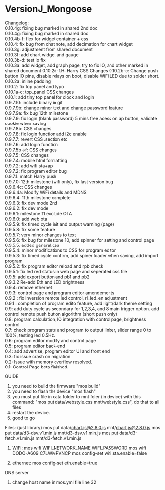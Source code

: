 # VersionJ_Mongoose

Changelog:<br/>
0.10.4g:  fixing bug marked in shared 2nd doc<br>
0.10.4g:  fixing bug marked in shared doc<br>
0.10.4b-f: flex for widget container + css<br>
0.10.4: fix bug from chat note, add decimation for chart widget<br>
0.10.3g: adjustment from shared document<br>
0.10.3f: add chart widget and gauge<br>
0.10.3b-d: test io fix<br>
0.10.3a: add widget, add graph page, try to fix IO, and other marked in shared document
0.10.2d-f.H: Harry CSS Changes
0.10.2b-c: Change push button IO pins, disable relays on boot, disable WiFi LED due to solder short.
0.10.2a: inline padding<br>
0.10.2: fix top panel and typo<br>
0.10.1a-c: top_panel CSS changes<br>
0.10.1: add tiny top panel for clock and login <br>
0.9.7.10: include binary in git<br>
0.9.7.9b: change minor text and change password feature<br>
0.9.7.9a: fix bug 12th milestone<br>
0.9.7.9: fix login (blank password) 5 mins free acess on ap button, validate cookie when saving<br>
0.9.7.8b: CSS changes<br>
0.9.7.8: fix login function add i2c enable<br>
0.9.7.7: revert CSS .section etc<br>
0.9.7.6: add login function<br>
0.9.7.5b->f: CSS changes<br>
0.9.7.5: CSS changes<br>
0.9.7.4: mobile html formatting<br>
0.9.7.2: add wifi sta+ap<br>
0.9.7.2: fix program editor bug<br>
0.9.7.1: match Harry push<br>
0.9.7.0: 12th milestone (wifi only), fix last version bug<br>
0.9.6.4c: CSS changes<br>
0.9.6.4a: Modify WiFi details and MDNS<br>
0.9.6.4: 11th milestone complete<br>
0.9.6.3: fix dev mode 2nd <br>
0.9.6.2: fix dev mode<br>
0.9.6.1: milestone 11 exclude OTA<br>
0.9.6.0: add web ota<br>
0.9.5.9: fix timed cycle init and output warning (page) <br>
0.9.5.8: fix some feature<br>
0.9.5.7: very minor changes to text<br>
0.9.5.6: fix bug for milestone 10, add spinner for setting and control page<br>
0.9.5.5: added general.css<br>
0.9.5.4: minor modifications to CSS for program editor<br>
0.9.5.3: fix timed cycle confirm, add spiner loader when saving, add import program<br>
0.9.5.2: fix program editor reload and rpb check<br>
0.9.5.1: fix led red status in web page and seperated css file<br>
0.9.5: add export button and pb1 and pb2 <br>
0.9.3.2 Re-add Eth and LED brightness<br>
0.9.4: remove ethernet<br>
0.9.3: control page and program editor amendements<br>
0.9.2 : fix inversion remote led control, rl_led_en adjustment<br>
0.9.1 : completion of program edito feature, add light/dark theme setting<br>
0.9: add duty cycle as secondary for 1,2,3,4, and 8 main trigger option. add control remote push button algorithm (short push only)<br>
0.8: program calculation, IO integration with control page, brightness control <br>
0.7: check program state and program to output linker, slider range 0 to 100%, testing led 0.5Hz. <br>
0.6: program editor modify and control page<br>
0.5: program editor back-end<br/>
0.4: add advertise, program editor UI and front end <br/>
0.3: fix issue crash on migration <br/>
0.2: Issue with memory overflow resolved.<br />
0.1: Control Page beta finished.<br />

GUIDE
1. you need to build the firmware "mos build"
2. you need to flash the device "mos flash"
3. you must put file in data folder to mnt foler (in device) with this command: "mos put data/webstyle.css mnt/webstyle.css", do that to all files
4. restart the device.
5. good to go

Files: (just library)
mos put data/chart.js@2.8.0.js mnt/chart.js@2.8.0.js
mos put data/d3-dsv.v1.min.js mnt/d3-dsv.v1.min.js
mos put data/d3-fetch.v1.min.js mnt/d3-fetch.v1.min.js

1. WiFi:
mos wifi WIFI_NETWORK_NAME WIFI_PASSWORD
mos wifi DODO-A609 C7LWMPVNCP
mos config-set wifi.sta.enable=false

2. ethernet:
mos config-set eth.enable=true

DNS server
1. change host name in mos.yml file line 32
